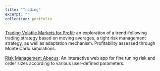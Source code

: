 ```yaml
---
title: "Trading"
excerpt: ""
collection: portfolio
---
```


<a href="https://cyrusmaz.github.io/files/TradingVolatileDerivatives.pdf">Trading Volatile Markets for Profit</a>: an exploration of a trend-following trading strategy based on moving averages, a tight risk management strategy, as well as adaptation mechanism. Profitability assessed through Monte Carlo simulations.  



<a href="https://cyrus-maz-risk-management-1.uk.r.appspot.com/">Risk Management Abacus</a>: An interactive web app for fine tuning risk and order sizes according to various user-defined parameters. 
